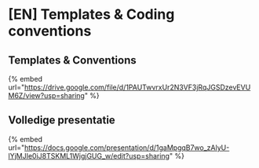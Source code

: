 # \[EN] Templates & Coding conventions

## Templates & Conventions

{% embed url="https://drive.google.com/file/d/1PAUTwvrxUr2N3VF3jRqJGSDzevEVUM6Z/view?usp=sharing" %}

## Volledige presentatie

{% embed url="https://docs.google.com/presentation/d/1gaMpgqB7wo_zAlyU-lYjMJIe0iJ8TSKML1WjgjGUG_w/edit?usp=sharing" %}

